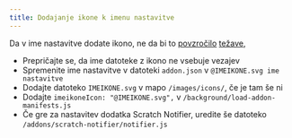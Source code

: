 ```yaml
---
title: Dodajanje ikone k imenu nastavitve
---
```

Da v ime nastavitve dodate ikono, ne da bi to [povzročilo](https://github.com/ScratchAddons/ScratchAddons/pull/1529) [težave](https://github.com/ScratchAddons/ScratchAddons/commit/ead64b9da1434e7ed593c141cba7b02addd70a54),

- Prepričajte se, da ime datoteke z ikono ne vsebuje vezajev
- Spremenite ime nastavitve v datoteki `addon.json` v `@IMEIKONE.svg ime nastavitve`
- Dodajte datoteko `IMEIKONE.svg` v mapo `/images/icons/`, če je tam še ni
- Dodajte `imeikoneIcon: "@IMEIKONE.svg",` v `/background/load-addon-manifests.js`
- Če gre za nastavitev dodatka Scratch Notifier, uredite še datoteko `/addons/scratch-notifier/notifier.js`